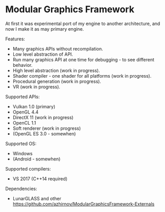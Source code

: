 # Modular Graphics Framework
At first it was experimental port of my engine to another architecture, and now I make it as may primary engine.

Features:
- Many graphics APIs without recompilation.
- Low level abstraction of API.
- Run many graphics API at one time for debugging - to see different behavior.
- High level abstraction (work in progress).
- Shader compiler - one shader for all platforms (work in progress).
- Procedural generation (work in progress).
- VR (work in progress).

Supported APIs:
- Vulkan 1.0 (primary)
- OpenGL 4.4
- DirectX 11 (work in progress)
- OpenCL 1.1
- Soft renderer (work in progress)
- (OpenGL ES 3.0 - somewhen)

Supported OS:
- Windows
- (Android - somewhen)

Supported compilers:
- VS 2017 (C++14 required)

Dependencies:
- LunarGLASS and other https://github.com/azhirnov/ModularGraphicsFramework-Externals
